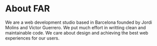 # About FAR

We are a web development studio based in Barcelona founded by Jordi Molins and Victor Guerrero. We put much effort in writting clean and maintainable code. We care about design and achieving the best web experiences for our users.
